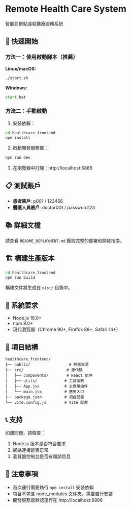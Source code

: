 # Remote Health Care System

智能診斷點遠程醫療服務系統

## 🚀 快速開始

### 方法一：使用啟動腳本（推薦）

**Linux/macOS:**
```bash
./start.sh
```

**Windows:**
```cmd
start.bat
```

### 方法二：手動啟動

1. 安裝依賴：
```bash
cd healthcare_frontend
npm install
```

2. 啟動開發服務器：
```bash
npm run dev
```

3. 在瀏覽器中打開：http://localhost:6886

## 📋 測試賬戶

- **患者賬戶**: p001 / 123456
- **醫護人員賬戶**: doctor001 / password123

## 📚 詳細文檔

請查看 `README_DEPLOYMENT.md` 獲取完整的部署和開發指南。

## 🏗️ 構建生產版本

```bash
cd healthcare_frontend
npm run build
```

構建文件將生成在 `dist/` 目錄中。

## 🔧 系統要求

- Node.js 18.0+
- npm 8.0+
- 現代瀏覽器（Chrome 90+, Firefox 88+, Safari 14+）

## 📁 項目結構

```
healthcare_frontend/
├── public/                 # 靜態資源
├── src/                   # 源代碼
│   ├── components/        # React 組件
│   ├── utils/            # 工具函數
│   ├── App.jsx           # 主應用組件
│   └── main.jsx          # 應用入口
├── package.json          # 項目配置
└── vite.config.js        # Vite 配置
```

## 📞 支持

如遇問題，請檢查：
1. Node.js 版本是否符合要求
2. 網絡連接是否正常
3. 瀏覽器控制台是否有錯誤信息

## 📝 注意事項

- 首次運行需要執行 `npm install` 安裝依賴
- 項目不包含 node_modules 文件夾，需要自行安裝
- 開發服務器默認運行在 http://localhost:6886

